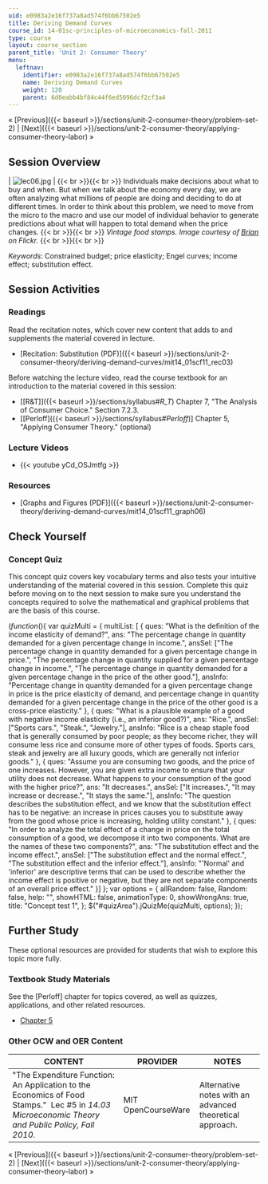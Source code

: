 ```yaml
---
uid: e0983a2e16f737a8ad574f6bb67502e5
title: Deriving Demand Curves
course_id: 14-01sc-principles-of-microeconomics-fall-2011
type: course
layout: course_section
parent_title: 'Unit 2: Consumer Theory'
menu:
  leftnav:
    identifier: e0983a2e16f737a8ad574f6bb67502e5
    name: Deriving Demand Curves
    weight: 120
    parent: 6d0eabb4bf84c44f6ed5096dcf2cf3a4
---
```


« [Previous]({{< baseurl >}}/sections/unit-2-consumer-theory/problem-set-2) | [Next]({{< baseurl >}}/sections/unit-2-consumer-theory/applying-consumer-theory-labor) »

Session Overview
----------------

| ![lec06.jpg](https://open-learning-course-data-production.s3.amazonaws.com/14-01sc-principles-of-microeconomics-fall-2011/fd606424586b15ba0c8bab02c07e99b7_lec06.jpg) |  {{< br >}}{{< br >}} Individuals make decisions about what to buy and when. But when we talk about the economy every day, we are often analyzing what millions of people are doing and deciding to do at different times. In order to think about this problem, we need to move from the micro to the macro and use our model of individual behavior to generate predictions about what will happen to total demand when the price changes. {{< br >}}{{< br >}} _Vintage food stamps. Image courtesy of_ [_Brian_](http://www.flickr.com/photos/ncreedplayer/4459054998/) _on Flickr._ {{< br >}}{{< br >}}  

_Keywords_: Constrained budget; price elasticity; Engel curves; income effect; substitution effect.

Session Activities
------------------

### Readings

Read the recitation notes, which cover new content that adds to and supplements the material covered in lecture.

*   [Recitation: Substitution (PDF)]({{< baseurl >}}/sections/unit-2-consumer-theory/deriving-demand-curves/mit14_01scf11_rec03)

Before watching the lecture video, read the course textbook for an introduction to the material covered in this session:

*   [\[R&T\]]({{< baseurl >}}/sections/syllabus#_R_T_) Chapter 7, "The Analysis of Consumer Choice." Section 7.2.3.
*   \[[Perloff]({{< baseurl >}}/sections/syllabus#_Perloff_)\] Chapter 5, "Applying Consumer Theory." (optional)

### Lecture Videos

*   {{< youtube yCd_OSJmtfg >}}

### Resources

*   [Graphs and Figures (PDF)]({{< baseurl >}}/sections/unit-2-consumer-theory/deriving-demand-curves/mit14_01scf11_graph06)

Check Yourself
--------------

### Concept Quiz

This concept quiz covers key vocabulary terms and also tests your intuitive understanding of the material covered in this session. Complete this quiz before moving on to the next session to make sure you understand the concepts required to solve the mathematical and graphical problems that are the basis of this course.

$( function($){ var quizMulti = { multiList: \[ { ques: "What is the definition of the income elasticity of demand?", ans: "The percentage change in quantity demanded for a given percentage change in income.", ansSel: \["The percentage change in quantity demanded for a given percentage change in price.", "The percentage change in quantity supplied for a given percentage change in income.", "The percentage change in quantity demanded for a given percentage change in the price of the other good."\], ansInfo: "Percentage change in quantity demanded for a given percentage change in price is the price elasticity of demand, and percentage change in quantity demanded for a given percentage change in the price of the other good is a cross-price elasticity." }, { ques: "What is a plausible example of a good with negative income elasticity (i.e., an inferior good?)", ans: "Rice.", ansSel: \["Sports cars.", "Steak.", "Jewelry."\], ansInfo: "Rice is a cheap staple food that is generally consumed by poor people; as they become richer, they will consume less rice and consume more of other types of foods. Sports cars, steak and jewelry are all luxury goods, which are generally not inferior goods." }, { ques: "Assume you are consuming two goods, and the price of one increases. However, you are given extra income to ensure that your utility does not decrease. What happens to your consumption of the good with the higher price?", ans: "It decreases.", ansSel: \["It increases.", "It may increase or decrease.", "It stays the same."\], ansInfo: "The question describes the substitution effect, and we know that the substitution effect has to be negative: an increase in prices causes you to substitute away from the good whose price is increasing, holding utility constant." }, { ques: "In order to analyze the total effect of a change in price on the total consumption of a good, we decompose it into two components. What are the names of these two components?", ans: "The substitution effect and the income effect.", ansSel: \["The substitution effect and the normal effect.", "The substitution effect and the inferior effect."\], ansInfo: "'Normal' and 'inferior' are descriptive terms that can be used to describe whether the income effect is positive or negative, but they are not separate components of an overall price effect." }\] }; var options = { allRandom: false, Random: false, help: "", showHTML: false, animationType: 0, showWrongAns: true, title: "Concept test 1", }; $("#quizArea").jQuizMe(quizMulti, options); });

Further Study
-------------

These optional resources are provided for students that wish to explore this topic more fully.

### Textbook Study Materials

See the \[Perloff\] chapter for topics covered, as well as quizzes, applications, and other related resources.

*   [Chapter 5](http://faculty.bcitbusiness.ca/kevinw/6500/Perloff/05M_Perloff_8008884_02_Micro_C05.pdf)

### Other OCW and OER Content

| CONTENT | PROVIDER | NOTES |
| --- | --- | --- |
| "The Expenditure Function: An Application to the Economics of Food Stamps."  Lec #5 in _14.03 Microeconomic Theory and Public Policy, Fall 2010_. | MIT OpenCourseWare | Alternative notes with an advanced theoretical approach. 

« [Previous]({{< baseurl >}}/sections/unit-2-consumer-theory/problem-set-2) | [Next]({{< baseurl >}}/sections/unit-2-consumer-theory/applying-consumer-theory-labor) »